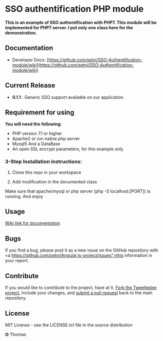 SSO authentification PHP module
==========

**This is an example of SSO authentification with PHP7. This module will be implemented for PHP7 server. I put only one class here for the demonstration.**

## Documentation
- Developer Docs: [https://github.com/setni/SSO-Authentification-module/wiki](https://github.com/setni/SSO-Authentification-module/wiki)

## Current Release
- <b>0.1.1</b> : Generic SSO support available on our application.


## Requirement for using
**You will need the following**:
 - PHP version 7.1 or higher
 - Apache2 or run native php server
 - Mysql5 And a DataBase
 - An open SSL encrypt parameters, for this example only


### 3-Step Installation instructions:

1. Clone this repo in your workspace

2. Add modification in the documented class

Make sure that apache/mysql or php server (php -S localhost:[PORT]) is running. And enjoy


## Usage
<a href="https://github.com/setni/Angular.js-project/wiki">Wiki link for documentation</a>

## Bugs
If you find a bug, please post it as a new issue on the GitHub repository with <a https://github.com/setni/Angular.js-project/issues">this information in your report</a>.

## Contribute
If you would like to contribute to the project, have at it.  <a href="https://help.github.com/articles/fork-a-repo">Fork the Tweetledee project</a>, include your changes, and <a href="https://help.github.com/articles/using-pull-requests">submit a pull request</a> back to the main repository.

## License
MIT License - see the LICENSE.txt file in the source distribution

✪ Thomas
